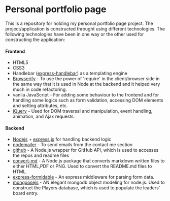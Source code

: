 # Personal portfolio page
This is a repository for holding my personal portfolio page project. The project/application is constructed throught using different technologies. 
The following technologies have been in one way or the other used for constructing the application:
#### Frontend 
  * HTML5
  * CSS3
  * Handlebar ([express-handlebar](https://github.com/ericf/express-handlebars)) as a templating engine
  * [Browserify](http://browserify.org/) - To use the power of 'require' in the client/browser side in the same way that it is used in Node at the backend and it helped very much in code refactoring.
  * vanila JavaScript - For adding some behaviour to the frontend and for handling some logics such as form validation, accessing DOM elements and setting attributes, etc.
  * [jQuery](https://jquery.com/) - Used for DOM traversal and manipulation, event handling, animation, and Ajax requests.
#### Backend
  * [Nodejs](https://nodejs.org/en/) + [express.js](https://expressjs.com/) for handling backend logic
  * [nodemailer](https://nodemailer.com/about/) - To send emails from the contact me section
  * [github](https://www.npmjs.com/package/github) - A Node.js wrapper for GitHub API, which is used to accesses the repos and readme files
  * [convert-md](https://www.npmjs.com/package/convert-md) - A Node.js package that converts markdown written files to either HTML,PDF or PNG. Used to convert the README.md files to HTML. 
  * [express-formidable](https://www.npmjs.com/package/express-formidable) - An express middleware for parsing form data.
  * [mongoosejs](http://mongoosejs.com/) - AN elegant mongodb object modeling for node.js. Used to construct the Players database, which is used to populate the leaders' board entry.


